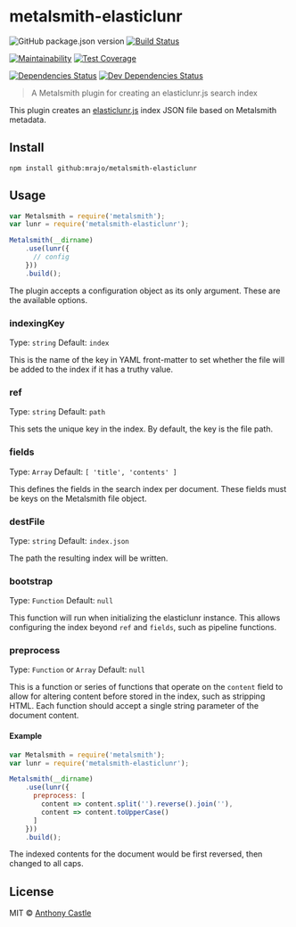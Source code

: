 # metalsmith-elasticlunr

![GitHub package.json version](https://img.shields.io/github/package-json/v/mrajo/metalsmith-elasticlunr) [![Build Status](https://travis-ci.org/mrajo/metalsmith-elasticlunr.svg)](https://travis-ci.org/mrajo/metalsmith-elasticlunr)

[![Maintainability](https://api.codeclimate.com/v1/badges/8eafbfb9d2bd05190c92/maintainability)](https://codeclimate.com/github/mrajo/metalsmith-elasticlunr/maintainability) [![Test Coverage](https://api.codeclimate.com/v1/badges/8eafbfb9d2bd05190c92/test_coverage)](https://codeclimate.com/github/mrajo/metalsmith-elasticlunr/test_coverage)

[![Dependencies Status](https://david-dm.org/mrajo/metalsmith-elasticlunr/status.svg)](https://david-dm.org/mrajo/metalsmith-elasticlunr) [![Dev Dependencies Status](https://david-dm.org/mrajo/metalsmith-elasticlunr/dev-status.svg)](https://david-dm.org/mrajo/metalsmith-elasticlunr?type=dev)

> A Metalsmith plugin for creating an elasticlunr.js search index

This plugin creates an [elasticlunr.js](http://elasticlunr.com) index JSON file
based on Metalsmith metadata.

## Install

```
npm install github:mrajo/metalsmith-elasticlunr
```

## Usage

```javascript
var Metalsmith = require('metalsmith');
var lunr = require('metalsmith-elasticlunr');

Metalsmith(__dirname)
    .use(lunr({
      // config
    }))
    .build();
```

The plugin accepts a configuration object as its only argument. These are the
available options.

### indexingKey
Type: `string`
Default: `index`

This is the name of the key in YAML front-matter to set whether the file will be
added to the index if it has a truthy value.

### ref
Type: `string`
Default: `path`

This sets the unique key in the index. By default, the key is the file path.

### fields
Type: `Array`
Default: `[ 'title', 'contents' ]`

This defines the fields in the search index per document. These fields must be
keys on the Metalsmith file object.

### destFile
Type: `string`
Default: `index.json`

The path the resulting index will be written.

### bootstrap
Type: `Function`
Default: `null`

This function will run when initializing the elasticlunr instance. This allows
configuring the index beyond `ref` and `fields`, such as pipeline functions.

### preprocess
Type: `Function` or `Array`
Default: `null`

This is a function or series of functions that operate on the `content` field
to allow for altering content before stored in the index, such as stripping HTML.
Each function should accept a single string parameter of the document content.

#### Example
```javascript
var Metalsmith = require('metalsmith');
var lunr = require('metalsmith-elasticlunr');

Metalsmith(__dirname)
    .use(lunr({
      preprocess: [
        content => content.split('').reverse().join(''),
        content => content.toUpperCase()
      ]
    }))
    .build();
```

The indexed contents for the document would be first reversed, then changed to 
all caps.

## License

MIT © [Anthony Castle](http://github.com/mrajo)
